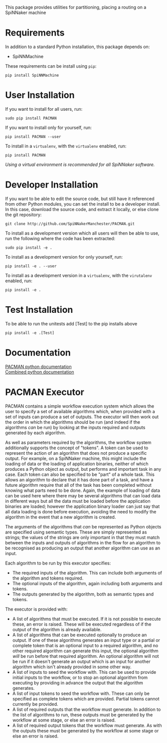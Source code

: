 
This package provides utilities for partitioning, placing a routing on a
SpiNNaker machine

Requirements
============
In addition to a standard Python installation, this package depends on:

 - SpiNNMachine

These requirements can be install using `pip`:

    pip install SpiNNMachine

User Installation
=================
If you want to install for all users, run:

    sudo pip install PACMAN

If you want to install only for yourself, run:

    pip install PACMAN --user

To install in a `virtualenv`, with the `virtualenv` enabled, run:

    pip install PACMAN

_Using a virtual environment is recommended for all SpiNNaker software._

Developer Installation
======================
If you want to be able to edit the source code, but still have it referenced
from other Python modules, you can set the install to be a developer install.
In this case, download the source code, and extract it locally, or else clone
the git repository:

    git clone http://github.com/SpiNNakerManchester/PACMAN.git

To install as a development version which all users will then be able to use,
run the following where the code has been extracted:

    sudo pip install -e .

To install as a development version for only yourself, run:

    pip install -e . --user

To install as a development version in a `virtualenv`, with the `virutalenv`
enabled, run:

    pip install -e .

Test Installation
=================
To be able to run the unitests add [Test] to the pip installs above

    pip install -e .[Test]

Documentation
=============
[PACMAN python documentation](http://pacman.readthedocs.io/en/7.0.0-a5)
<br>
[Combined python documentation](http://spinnakermanchester.readthedocs.io/en/7.0.0-a5)


PACMAN Executor
===============
PACMAN contains a simple workflow execution system which allows the user to
specify a set of available algorithms which, when provided with a set of inputs
can produce a set of outputs.  The executor will then work out the order in
which the algorithms should be run (and indeed if the algorithms *can* be run)
by looking at the inputs required and outputs generated by each algorithm.

As well as parameters required by the algorithms, the workflow system
additionally supports the concept of "tokens".  A token can be used to represent
the action of an algorithm that does not produce a specific output.  For
example, on a SpiNNaker machine, this might include the loading of data or the
loading of application binaries, neither of which produces a Python object as
output, but performs and important task in any case.  Each token can also be
specified to be "part" of a whole task.  This allows an algorithm to declare
that it has done part of a task, and have a future algorithm require that all
of the task has been completed without knowing what parts need to be done.
Again, the example of loading of data can be used here where there may be
several algorithms that can load data in different ways but all the data must
be loaded before the application binaries are loaded; however the application
binary loader can just say that all data loading is done before execution,
avoiding the need to modify the algorithm in the event that a new algorithm
is created.

The arguments of the algorithms that *can* be represented as Python objects
are specified using semantic types.  These are simply represented as strings;
the values of the strings are only important in that they must match between
the inputs and outputs of algorithms in the flow for an algorithm to be
recognised as producing an output that another algorithm can use as an input.

Each algorithm to be run by this executor specifies:
 - The required inputs of the algorithm.  This can include both arguments of
   the algorithm and tokens required.
 - The optional inputs of the algorithm, again including both arguments and
   tokens.
 - The outputs generated by the algorithm, both as semantic types and tokens.

The executor is provided with:
 - A list of algorithms that must be executed.  If it is not possible to
   execute these, an error is raised.  These will be executed regardless of
   if the output of the algorithm is already available.
 - A list of algorithms that can be executed optionally to produce an output.
   If one of these algorithms generates an input type or a partial or complete
   token that is an optional input to a required algorithm, and no other
   required algorithm can generate this input, the optional algorithm *will* be
   run before that required algorithm.  An optional algorithm will not be run
   if it doesn't generate an output which is an input for another algorithm
   which isn't already provided in some other way.
 - A list of inputs to seed the workflow with.  This can be used to provide
   initial inputs to the workflow, or to stop an optional algorithm from
   executing by providing in advance the output that the algorithm generates.
 - A list of input tokens to seed the workflow with.  These can only be
   specified as complete tokens which are provided.  Partial tokens cannot
   currently be provided.
 - A list of required outputs that the workflow must generate.  In addition
   to the list of algorithms to run, these outputs must be generated by the
   workflow at some stage, or else an error is raised.
 - A list of required output tokens that the workflow must generate.  As with
   the outputs these must be generated by the workflow at some stage or else
   an error is raised.
